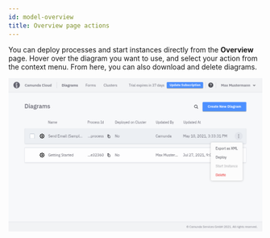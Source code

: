 ```yaml
---
id: model-overview
title: Overview page actions
---
```


You can deploy processes and start instances directly from the **Overview** page. Hover over the diagram you want to use, and select your action from the context menu. From here, you can also download and delete diagrams.

![diagram overview](img/bpmn-diagrams-overview-with-context-menue.png)
